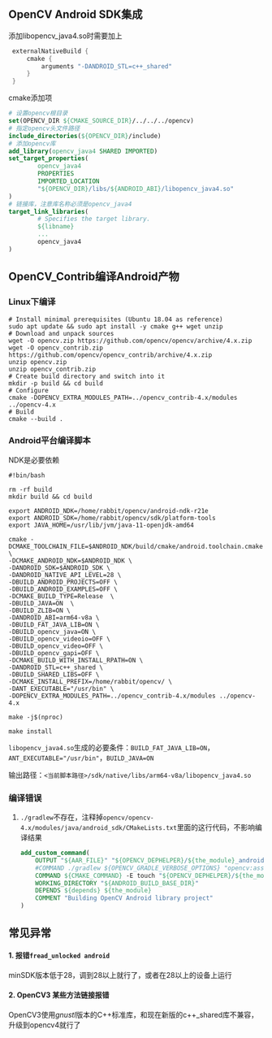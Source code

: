 ## OpenCV Android SDK集成

添加libopencv_java4.so时需要加上

```groovy
 externalNativeBuild {
     cmake {
         arguments "-DANDROID_STL=c++_shared"
     }
 }
```

cmake添加项

```cmake
# 设置opencv根目录
set(OPENCV_DIR ${CMAKE_SOURCE_DIR}/../../../opencv)
# 指定opencv头文件路径
include_directories(${OPENCV_DIR}/include)
# 添加opencv库
add_library(opencv_java4 SHARED IMPORTED)
set_target_properties(
        opencv_java4
        PROPERTIES
        IMPORTED_LOCATION
        "${OPENCV_DIR}/libs/${ANDROID_ABI}/libopencv_java4.so"
)
# 链接库，注意库名称必须是opencv_java4
target_link_libraries(
        # Specifies the target library.
        ${libname}
       	...
        opencv_java4
)
```

## OpenCV_Contrib编译Android产物

### Linux下编译

```shell
# Install minimal prerequisites (Ubuntu 18.04 as reference)
sudo apt update && sudo apt install -y cmake g++ wget unzip
# Download and unpack sources
wget -O opencv.zip https://github.com/opencv/opencv/archive/4.x.zip
wget -O opencv_contrib.zip https://github.com/opencv/opencv_contrib/archive/4.x.zip
unzip opencv.zip
unzip opencv_contrib.zip
# Create build directory and switch into it
mkdir -p build && cd build
# Configure
cmake -DOPENCV_EXTRA_MODULES_PATH=../opencv_contrib-4.x/modules ../opencv-4.x
# Build
cmake --build .
```

### Android平台编译脚本

NDK是必要依赖

```shell
#!bin/bash

rm -rf build
mkdir build && cd build

export ANDROID_NDK=/home/rabbit/opencv/android-ndk-r21e
export ANDROID_SDK=/home/rabbit/opencv/sdk/platform-tools
export JAVA_HOME=/usr/lib/jvm/java-11-openjdk-amd64

cmake -DCMAKE_TOOLCHAIN_FILE=$ANDROID_NDK/build/cmake/android.toolchain.cmake \
-DCMAKE_ANDROID_NDK=$ANDROID_NDK \
-DANDROID_SDK=$ANDROID_SDK \
-DANDROID_NATIVE_API_LEVEL=28 \
-DBUILD_ANDROID_PROJECTS=OFF \
-DBUILD_ANDROID_EXAMPLES=OFF \
-DCMAKE_BUILD_TYPE=Release  \
-DBUILD_JAVA=ON  \
-DBUILD_ZLIB=ON \
-DANDROID_ABI=arm64-v8a \
-DBUILD_FAT_JAVA_LIB=ON \
-DBUILD_opencv_java=ON \
-DBUILD_opencv_videoio=OFF \
-DBUILD_opencv_video=OFF \
-DBUILD_opencv_gapi=OFF \
-DCMAKE_BUILD_WITH_INSTALL_RPATH=ON \
-DANDROID_STL=c++_shared \
-DBUILD_SHARED_LIBS=OFF \
-DCMAKE_INSTALL_PREFIX=/home/rabbit/opencv/ \
-DANT_EXECUTABLE="/usr/bin" \
-DOPENCV_EXTRA_MODULES_PATH=../opencv_contrib-4.x/modules ../opencv-4.x

make -j$(nproc)

make install
```

`libopencv_java4.so`生成的必要条件：`BUILD_FAT_JAVA_LIB=ON`，`ANT_EXECUTABLE="/usr/bin"`，`BUILD_JAVA=ON`

输出路径：`<当前脚本路径>/sdk/native/libs/arm64-v8a/libopencv_java4.so`

### 编译错误

1. `./gradlew`不存在，注释掉`opencv/opencv-4.x/modules/java/android_sdk/CMakeLists.txt`里面的这行代码，不影响编译结果

   ```cmake
   add_custom_command(
       OUTPUT "${AAR_FILE}" "${OPENCV_DEPHELPER}/${the_module}_android"
       #COMMAND ./gradlew ${OPENCV_GRADLE_VERBOSE_OPTIONS} "opencv:assemble"
       COMMAND ${CMAKE_COMMAND} -E touch "${OPENCV_DEPHELPER}/${the_module}_android"
       WORKING_DIRECTORY "${ANDROID_BUILD_BASE_DIR}"
       DEPENDS ${depends} ${the_module}
       COMMENT "Building OpenCV Android library project"
   )
   ```

   

## 常见异常

#### 1. 报错`fread_unlocked android`

minSDK版本低于28，调到28以上就行了，或者在28以上的设备上运行

#### 2. OpenCV3 某些方法链接报错

OpenCV3使用*gnustl*版本的C++标准库，和现在新版的c++_shared库不兼容，升级到opencv4就行了









